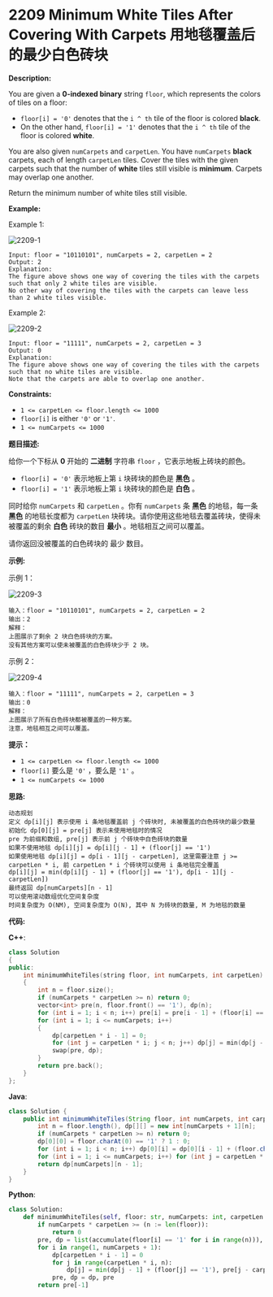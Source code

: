# 2209 Minimum White Tiles After Covering With Carpets 用地毯覆盖后的最少白色砖块

__Description:__

You are given a __0-indexed binary__ string `floor`, which represents the colors of tiles on a floor:

- `floor[i] = '0'` denotes that the `i ^ th` tile of the floor is colored __black__.
- On the other hand, `floor[i] = '1'` denotes that the `i ^ th` tile of the floor is colored __white__.

You are also given `numCarpets` and `carpetLen`. You have `numCarpets` __black__ carpets, each of length `carpetLen` tiles. Cover the tiles with the given carpets such that the number of __white__ tiles still visible is __minimum__. Carpets may overlap one another.

Return the minimum number of white tiles still visible.

__Example:__

Example 1:

![2209-1](https://assets.leetcode.com/uploads/2022/02/10/ex1-1.png)

```text
Input: floor = "10110101", numCarpets = 2, carpetLen = 2
Output: 2
Explanation: 
The figure above shows one way of covering the tiles with the carpets such that only 2 white tiles are visible.
No other way of covering the tiles with the carpets can leave less than 2 white tiles visible.
```

Example 2:

![2209-2](https://assets.leetcode.com/uploads/2022/02/10/ex2.png)

```text
Input: floor = "11111", numCarpets = 2, carpetLen = 3
Output: 0
Explanation: 
The figure above shows one way of covering the tiles with the carpets such that no white tiles are visible.
Note that the carpets are able to overlap one another.
```

__Constraints:__

- `1 <= carpetLen <= floor.length <= 1000`
- `floor[i]` is either `'0'` or `'1'`.
- `1 <= numCarpets <= 1000`

__题目描述:__

给你一个下标从 __0__ 开始的 __二进制__ 字符串 `floor` ，它表示地板上砖块的颜色。

- `floor[i] = '0'` 表示地板上第 `i` 块砖块的颜色是 __黑色__ 。
- `floor[i] = '1'` 表示地板上第 `i` 块砖块的颜色是 __白色__ 。

同时给你 `numCarpets` 和 `carpetLen` 。你有 `numCarpets` 条 __黑色__ 的地毯，每一条 __黑色__ 的地毯长度都为 `carpetLen` 块砖块。请你使用这些地毯去覆盖砖块，使得未被覆盖的剩余 __白色__ 砖块的数目 __最小__ 。地毯相互之间可以覆盖。

请你返回没被覆盖的白色砖块的 最少 数目。

__示例:__

示例 1：

![2209-3](https://assets.leetcode.com/uploads/2022/02/10/ex1-1.png)

```text
输入：floor = "10110101", numCarpets = 2, carpetLen = 2
输出：2
解释：
上图展示了剩余 2 块白色砖块的方案。
没有其他方案可以使未被覆盖的白色砖块少于 2 块。
```

示例 2：

![2209-4](https://assets.leetcode.com/uploads/2022/02/10/ex2.png)

```text
输入：floor = "11111", numCarpets = 2, carpetLen = 3
输出：0
解释：
上图展示了所有白色砖块都被覆盖的一种方案。
注意，地毯相互之间可以覆盖。
```

__提示：__

- `1 <= carpetLen <= floor.length <= 1000`
- `floor[i]` 要么是 `'0'` ，要么是 `'1'` 。
- `1 <= numCarpets <= 1000`

__思路:__

```text
动态规划
定义 dp[i][j] 表示使用 i 条地毯覆盖前 j 个砖块时, 未被覆盖的白色砖块的最少数量
初始化 dp[0][j] = pre[j] 表示未使用地毯时的情况
pre 为前缀和数组, pre[j] 表示前 j 个砖块中白色砖块的数量
如果不使用地毯 dp[i][j] = dp[i][j - 1] + (floor[j] == '1')
如果使用地毯 dp[i][j] = dp[i - 1][j - carpetLen], 这里需要注意 j >= carpetLen * i, 前 carpetLen * i 个砖块可以使用 i 条地毯完全覆盖
dp[i][j] = min(dp[i][j - 1] + (floor[j] == '1'), dp[i - 1][j - carpetLen])
最终返回 dp[numCarpets][n - 1]
可以使用滚动数组优化空间复杂度
时间复杂度为 O(NM), 空间复杂度为 O(N), 其中 N 为砖块的数量, M 为地毯的数量
```

__代码:__

__C++__:

```C++
class Solution 
{
public:
    int minimumWhiteTiles(string floor, int numCarpets, int carpetLen) 
    {
        int n = floor.size();
        if (numCarpets * carpetLen >= n) return 0;
        vector<int> pre(n, floor.front() == '1'), dp(n);
        for (int i = 1; i < n; i++) pre[i] = pre[i - 1] + (floor[i] == '1');
        for (int i = 1; i <= numCarpets; i++)
        {
            dp[carpetLen * i - 1] = 0;
            for (int j = carpetLen * i; j < n; j++) dp[j] = min(dp[j - 1] + (floor[j] == '1'), pre[j - carpetLen]);
            swap(pre, dp);
        }
        return pre.back();
    }
};
```

__Java__:

```Java
class Solution {
    public int minimumWhiteTiles(String floor, int numCarpets, int carpetLen) {
        int n = floor.length(), dp[][] = new int[numCarpets + 1][n];
        if (numCarpets * carpetLen >= n) return 0;
        dp[0][0] = floor.charAt(0) == '1' ? 1 : 0;
        for (int i = 1; i < n; i++) dp[0][i] = dp[0][i - 1] + (floor.charAt(i) == '1' ? 1 : 0);
        for (int i = 1; i <= numCarpets; i++) for (int j = carpetLen * i; j < n; j++) dp[i][j] = Math.min(dp[i][j - 1] + (floor.charAt(j) == '1' ? 1 : 0), dp[i - 1][j - carpetLen]);
        return dp[numCarpets][n - 1];
    }
}
```

__Python__:

```Python
class Solution:
    def minimumWhiteTiles(self, floor: str, numCarpets: int, carpetLen: int) -> int:
        if numCarpets * carpetLen >= (n := len(floor)):
            return 0
        pre, dp = list(accumulate(floor[i] == '1' for i in range(n))), [0] * n
        for i in range(1, numCarpets + 1):
            dp[carpetLen * i - 1] = 0
            for j in range(carpetLen * i, n):
                dp[j] = min(dp[j - 1] + (floor[j] == '1'), pre[j - carpetLen])
            pre, dp = dp, pre
        return pre[-1]
```
